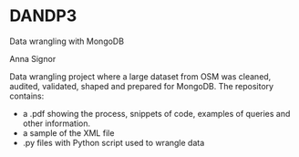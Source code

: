 # DANDP3
Data wrangling with MongoDB


Anna Signor


Data wrangling project where a large dataset from OSM was cleaned, audited, validated, shaped and prepared for MongoDB. 
The repository contains:

- a .pdf showing the process, snippets of code, examples of queries and other information.
- a sample of the XML file
- .py files with Python script used to wrangle data



